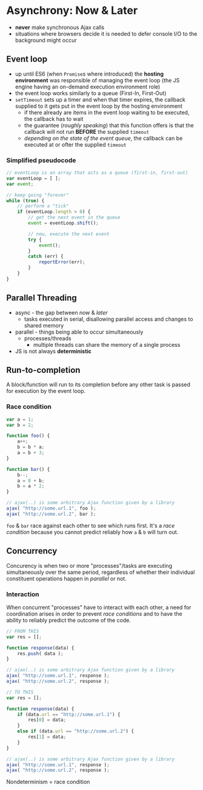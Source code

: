 # Asynchrony: Now & Later
* **never** make synchronous Ajax calls
* situations where browsers decide it is needed to defer console I/O to the background might occur


## Event loop
* up until ES6 (when `Promise`s where introduced) the **hosting environment** was responsible of managing the event loop (the JS engine having an on-demand execution environment role)
* the event loop works similarly to a queue (First-In, First-Out)
* `setTimeout` sets up a timer and when that timer expires, the callback supplied to it gets put in the event loop by the hosting environment
  * if there already are items in the event loop waiting to be executed, the callback has to wait
  * the guarantee (*roughly speaking*) that this function offers is that the callback will not run **BEFORE** the supplied `timeout`
  * *depending on the state of the event queue*, the callback can be executed at or ofter the supplied `timeout`

### Simplified pseudocode
```js
// eventLoop is an array that acts as a queue (first-in, first-out)
var eventLoop = [ ];
var event;

// keep going "forever"
while (true) {
	// perform a "tick"
	if (eventLoop.length > 0) {
		// get the next event in the queue
		event = eventLoop.shift();

		// now, execute the next event
		try {
			event();
		}
		catch (err) {
			reportError(err);
		}
	}
}
```
## Parallel Threading
* async - the gap between *now* & *later*
  * tasks executed in serial, disallowing parallel access and changes to shared memory
* parallel - things being able to occur simultaneously
  * processes/threads
	* multiple threads can share the memory of a single process
* JS is not always **deterministic**


## Run-to-completion
A block/function will run to its completion before any other task is passed for execution by the event loop.

### Race condition
```js
var a = 1;
var b = 2;

function foo() {
	a++;
	b = b * a;
	a = b + 3;
}

function bar() {
	b--;
	a = 8 + b;
	b = a * 2;
}

// ajax(..) is some arbitrary Ajax function given by a library
ajax( "http://some.url.1", foo );
ajax( "http://some.url.2", bar );
```
`foo` & `bar` race against each other to see which runs first. It's a *race condition* because you cannot predict reliably how `a` & `b` will turn out.

## Concurrency
Concurency is when two or more "processes"/tasks are executing simultaneously over the same period, regardless of whether their individual constituent operations happen in *parallel* or not.

### Interaction
When concurrent "processes" have to interact with each other, a need for coordination arises in order to prevent *race conditions* and to have the ability to reliably predict the outcome of the code.

```js
// FROM THIS
var res = [];

function response(data) {
	res.push( data );
}

// ajax(..) is some arbitrary Ajax function given by a library
ajax( "http://some.url.1", response );
ajax( "http://some.url.2", response );

// TO THIS
var res = [];

function response(data) {
	if (data.url == "http://some.url.1") {
		res[0] = data;
	}
	else if (data.url == "http://some.url.2") {
		res[1] = data;
	}
}

// ajax(..) is some arbitrary Ajax function given by a library
ajax( "http://some.url.1", response );
ajax( "http://some.url.2", response );
```

Nondeterminism = race condition


